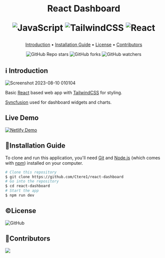 <h1 align="center">
  <br>
  
   React Dashboard    

   ![JavaScript](https://img.shields.io/badge/javascript-%23323330.svg?style=for-the-badge&logo=javascript&logoColor=%23F7DF1E)
   ![TailwindCSS](https://img.shields.io/badge/tailwindcss-%2338B2AC.svg?style=for-the-badge&logo=tailwind-css&logoColor=white)
   ![React](https://img.shields.io/badge/react-%2320232a.svg?style=for-the-badge&logo=react&logoColor=%2361DAFB)
</h1>

<p align="center">
  <a href="#introduction">Introduction</a> •
  <a href="#installation-guide">Installation Guide</a> •
  <a href="#license">License</a> •
  <a href="#contributors">Contributors</a> 
</p>

<div align="center">

![GitHub Repo stars](https://img.shields.io/github/stars/Ctere1/react-dashboard)
![GitHub forks](https://img.shields.io/github/forks/Ctere1/react-dashboard)
![GitHub watchers](https://img.shields.io/github/watchers/Ctere1/react-dashboard)

</div>

## ℹ️ Introduction

![Screenshot 2023-08-10 010104](https://github.com/Ctere1/react-dashboard/assets/62745858/36ce3c3c-b1b0-4abf-b467-a1e43263ae1d)

Basic [React](https://react.dev/) based web app with [TailwindCSS](https://tailwindcss.com/) for styling.

[Syncfusion](https://www.syncfusion.com/) used for dashboard widgets and charts.


## Live Demo

[![Netlify Demo](https://img.shields.io/badge/netlify-%23000000.svg?style=for-the-badge&logo=netlify&logoColor=#00C7B7)](https://ctere1-react-dashboard.netlify.app/)

## 💾Installation Guide
 
 To clone and run this application, you'll need [Git](https://git-scm.com) and [Node.js](https://nodejs.org/en/download/) (which comes with [npm](http://npmjs.com))    installed on your computer. 
 
 ```bash
 # Clone this repository
 $ git clone https://github.com/Ctere1/react-dashboard
 # Go into the repository
 $ cd react-dashboard
 # Start the app
 $ npm run dev
 ```


## ©License
![GitHub](https://img.shields.io/github/license/Ctere1/react-dashboard?style=flat-square)


## 📌Contributors

<a href="https://github.com/Ctere1/">
  <img src="https://contrib.rocks/image?repo=Ctere1/Ctere1" />
</a>
